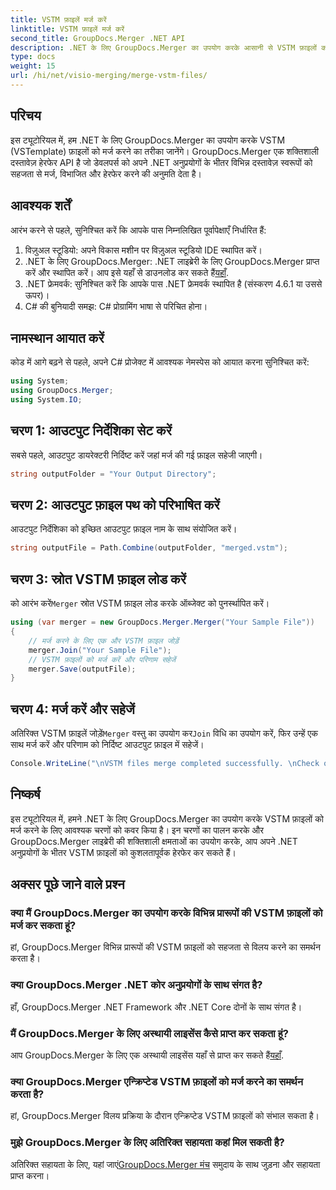```yaml
---
title: VSTM फ़ाइलें मर्ज करें
linktitle: VSTM फ़ाइलें मर्ज करें
second_title: GroupDocs.Merger .NET API
description: .NET के लिए GroupDocs.Merger का उपयोग करके आसानी से VSTM फ़ाइलों को मर्ज करना सीखें। हमारे चरण-दर-चरण ट्यूटोरियल और अपने दस्तावेज़ हेरफेर क्षमताओं का पालन करें।
type: docs
weight: 15
url: /hi/net/visio-merging/merge-vstm-files/
---
```

## परिचय
इस ट्यूटोरियल में, हम .NET के लिए GroupDocs.Merger का उपयोग करके VSTM (VSTemplate) फ़ाइलों को मर्ज करने का तरीका जानेंगे। GroupDocs.Merger एक शक्तिशाली दस्तावेज़ हेरफेर API है जो डेवलपर्स को अपने .NET अनुप्रयोगों के भीतर विभिन्न दस्तावेज़ स्वरूपों को सहजता से मर्ज, विभाजित और हेरफेर करने की अनुमति देता है।
## आवश्यक शर्तें
आरंभ करने से पहले, सुनिश्चित करें कि आपके पास निम्नलिखित पूर्वापेक्षाएँ निर्धारित हैं:
1. विज़ुअल स्टूडियो: अपने विकास मशीन पर विज़ुअल स्टूडियो IDE स्थापित करें।
2.  .NET के लिए GroupDocs.Merger: .NET लाइब्रेरी के लिए GroupDocs.Merger प्राप्त करें और स्थापित करें। आप इसे यहाँ से डाउनलोड कर सकते हैं[यहाँ](https://releases.groupdocs.com/merger/net/).
3. .NET फ्रेमवर्क: सुनिश्चित करें कि आपके पास .NET फ्रेमवर्क स्थापित है (संस्करण 4.6.1 या उससे ऊपर)।
4. C# की बुनियादी समझ: C# प्रोग्रामिंग भाषा से परिचित होना।

## नामस्थान आयात करें
कोड में आगे बढ़ने से पहले, अपने C# प्रोजेक्ट में आवश्यक नेमस्पेस को आयात करना सुनिश्चित करें:
```csharp
using System; 
using GroupDocs.Merger;
using System.IO;
```
## चरण 1: आउटपुट निर्देशिका सेट करें
सबसे पहले, आउटपुट डायरेक्टरी निर्दिष्ट करें जहां मर्ज की गई फ़ाइल सहेजी जाएगी।
```csharp
string outputFolder = "Your Output Directory";
```
## चरण 2: आउटपुट फ़ाइल पथ को परिभाषित करें
आउटपुट निर्देशिका को इच्छित आउटपुट फ़ाइल नाम के साथ संयोजित करें।
```csharp
string outputFile = Path.Combine(outputFolder, "merged.vstm");
```
## चरण 3: स्रोत VSTM फ़ाइल लोड करें
 को आरंभ करें`Merger` स्रोत VSTM फ़ाइल लोड करके ऑब्जेक्ट को पुनर्स्थापित करें।
```csharp
using (var merger = new GroupDocs.Merger.Merger("Your Sample File"))
{
    // मर्ज करने के लिए एक और VSTM फ़ाइल जोड़ें
    merger.Join("Your Sample File");
    // VSTM फ़ाइलों को मर्ज करें और परिणाम सहेजें
    merger.Save(outputFile);
}
```
## चरण 4: मर्ज करें और सहेजें
अतिरिक्त VSTM फ़ाइलें जोड़ें`Merger` वस्तु का उपयोग कर`Join` विधि का उपयोग करें, फिर उन्हें एक साथ मर्ज करें और परिणाम को निर्दिष्ट आउटपुट फ़ाइल में सहेजें।
```csharp
Console.WriteLine("\nVSTM files merge completed successfully. \nCheck output in {0}", outputFolder);
```

## निष्कर्ष
इस ट्यूटोरियल में, हमने .NET के लिए GroupDocs.Merger का उपयोग करके VSTM फ़ाइलों को मर्ज करने के लिए आवश्यक चरणों को कवर किया है। इन चरणों का पालन करके और GroupDocs.Merger लाइब्रेरी की शक्तिशाली क्षमताओं का उपयोग करके, आप अपने .NET अनुप्रयोगों के भीतर VSTM फ़ाइलों को कुशलतापूर्वक हेरफेर कर सकते हैं।

## अक्सर पूछे जाने वाले प्रश्न
### क्या मैं GroupDocs.Merger का उपयोग करके विभिन्न प्रारूपों की VSTM फ़ाइलों को मर्ज कर सकता हूं?
हां, GroupDocs.Merger विभिन्न प्रारूपों की VSTM फ़ाइलों को सहजता से विलय करने का समर्थन करता है।
### क्या GroupDocs.Merger .NET कोर अनुप्रयोगों के साथ संगत है?
हाँ, GroupDocs.Merger .NET Framework और .NET Core दोनों के साथ संगत है।
### मैं GroupDocs.Merger के लिए अस्थायी लाइसेंस कैसे प्राप्त कर सकता हूं?
 आप GroupDocs.Merger के लिए एक अस्थायी लाइसेंस यहाँ से प्राप्त कर सकते हैं[यहाँ](https://purchase.groupdocs.com/temporary-license/).
### क्या GroupDocs.Merger एन्क्रिप्टेड VSTM फ़ाइलों को मर्ज करने का समर्थन करता है?
हां, GroupDocs.Merger विलय प्रक्रिया के दौरान एन्क्रिप्टेड VSTM फ़ाइलों को संभाल सकता है।
### मुझे GroupDocs.Merger के लिए अतिरिक्त सहायता कहां मिल सकती है?
 अतिरिक्त सहायता के लिए, यहां जाएं[GroupDocs.Merger मंच](https://forum.groupdocs.com/c/merger/32) समुदाय के साथ जुड़ना और सहायता प्राप्त करना।